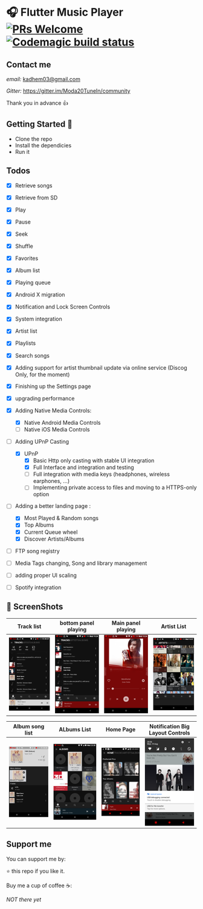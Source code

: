# 🎧 Flutter Music Player [![PRs Welcome](https://img.shields.io/badge/PRs-welcome-brightgreen.svg?style=flat-square)](http://makeapullrequest.com) [![Codemagic build status](https://api.codemagic.io/apps/5d29b3b3db951153a6ceef80/5d29b3b3db951153a6ceef7f/status_badge.svg)](https://codemagic.io/apps/5d29b3b3db951153a6ceef80/5d29b3b3db951153a6ceef7f/latest_build)



## Contact me

*email:* kadhem03@gmail.com

*Gitter:* https://gitter.im/Moda20TuneIn/community

Thank you in advance 👍



## Getting Started 🚀

- Clone the repo
- Install the dependicies
- Run it



## Todos

- [x] Retrieve songs
- [x] Retrieve from SD
- [x] Play
- [x] Pause
- [x] Seek
- [x] Shuffle
- [x] Favorites
- [x] Album list
- [x] Playing queue
- [x] Android X migration
- [x] Notification and Lock Screen Controls
- [x] System integration
- [x] Artist list
- [x] Playlists
- [x] Search songs
- [x] Adding support for artist thumbnail update via online service (Discog Only, for the moment)
- [x] Finishing up the Settings page
- [x] upgrading performance
- [x] Adding Native Media Controls:
    - [x] Native Android Media Controls
    - [ ] Native iOS Media Controls
- [ ] Adding UPnP Casting
    - [x] UPnP
        - [x] Basic Http only casting with stable UI integration
        - [x] Full Interface and integration and testing
        - [ ] Full integration with media keys (headphones, wireless earphones, ...)
        - [ ] Implementing private access to files and moving to a HTTPS-only option
- [ ] Adding a better landing page :
    - [x] Most Played & Random songs
    - [x] Top Albums
    - [x] Current Queue wheel
    - [x] Discover Artists/Albums
- [ ] FTP song registry
- [ ] Media Tags changing, Song and library management
- [ ] adding proper UI scaling
- [ ] Spotify integration


## 📸 ScreenShots
|               Track list                  |           bottom panel playing            |            Main panel playing             |              Artist List                 |
| ----------------------------------------- | ----------------------------------------- | ----------------------------------------- | -----------------------------------------|
| <img src="screenshots/10.png" width="250"> | <img src="screenshots/2.png" width="250"> | <img src="screenshots/3.png" width="250"> | <img src="screenshots/9.png" width="250">|

|              Album song list              |                ALbums List                |             Home Page                     |     Notification Big Layout Controls     |
| ----------------------------------------- | ----------------------------------------- | ----------------------------------------- | -----------------------------------------|
| <img src="screenshots/11.png" width="250"> | <img src="screenshots/6.png" width="250"> | <img src="screenshots/13.png" width="250"> | <img src="screenshots/14.png" width="250">|

## Support me

You can support me by:

⭐️ this repo if you like it.

Buy me a cup of coffee ☕️:

*NOT there yet*


